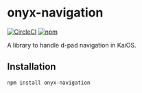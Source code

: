 # onyx-navigation

[![CircleCI](https://circleci.com/gh/garredow/onyx-navigation/tree/main.svg?style=svg)](https://circleci.com/gh/garredow/onyx-navigation/tree/main)
[![npm](https://img.shields.io/npm/v/onyx-navigation.svg)](https://www.npmjs.com/package/onyx-navigation)

A library to handle d-pad navigation in KaiOS.

## Installation

```
npm install onyx-navigation
```
